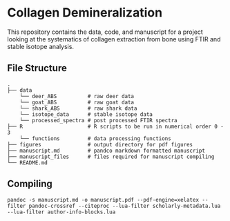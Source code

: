 # Collagen Demineralization

This repository contains the data, code, and manuscript for a project looking at the systematics of collagen extraction from bone using FTIR and stable isotope analysis.

## File Structure 

```
.
├── data
    └── deer_ABS          # raw deer data 
    └── goat_ABS          # raw goat data
    └── shark_ABS         # raw shark data
    └── isotope_data      # stable isotope data
    └── processed_spectra # post processed FTIR spectra 
├── R                     # R scripts to be run in numerical order 0 - 3
    └── functions         # data processing functions 
├── figures               # output directory for pdf figures
├── manuscript.md         # pandco markdown formatted manuscript
├── manuscript_files      # files required for manuscript compiling
└── README.md

```

## Compiling 

```
pandoc -s manuscript.md -o manuscript.pdf --pdf-engine=xelatex --filter pandoc-crossref --citeproc --lua-filter scholarly-metadata.lua --lua-filter author-info-blocks.lua
```
 
